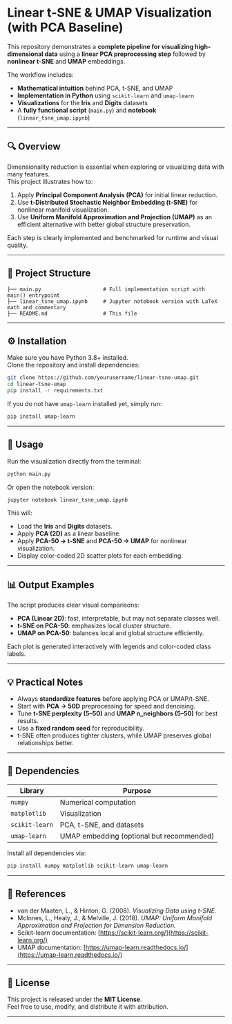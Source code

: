 # Linear t-SNE & UMAP Visualization (with PCA Baseline)

This repository demonstrates a **complete pipeline for visualizing high-dimensional data** using a **linear PCA preprocessing step** followed by **nonlinear t-SNE** and **UMAP** embeddings.

The workflow includes:
- **Mathematical intuition** behind PCA, t-SNE, and UMAP  
- **Implementation in Python** using `scikit-learn` and `umap-learn`  
- **Visualizations** for the **Iris** and **Digits** datasets  
- A **fully functional script** (`main.py`) and **notebook** (`linear_tsne_umap.ipynb`)  

---

## 🔍 Overview

Dimensionality reduction is essential when exploring or visualizing data with many features.  
This project illustrates how to:
1. Apply **Principal Component Analysis (PCA)** for initial linear reduction.  
2. Use **t-Distributed Stochastic Neighbor Embedding (t-SNE)** for nonlinear manifold visualization.  
3. Use **Uniform Manifold Approximation and Projection (UMAP)** as an efficient alternative with better global structure preservation.  

Each step is clearly implemented and benchmarked for runtime and visual quality.

---

## 📂 Project Structure

```
├── main.py                    # Full implementation script with main() entrypoint
├── linear_tsne_umap.ipynb     # Jupyter notebook version with LaTeX math and commentary
├── README.md                  # This file
```

---

## ⚙️ Installation

Make sure you have Python 3.8+ installed.  
Clone the repository and install dependencies:

```bash
git clone https://github.com/yourusername/linear-tsne-umap.git
cd linear-tsne-umap
pip install -r requirements.txt
```

If you do not have `umap-learn` installed yet, simply run:

```bash
pip install umap-learn
```

---

## 🚀 Usage

Run the visualization directly from the terminal:

```bash
python main.py
```

Or open the notebook version:

```bash
jupyter notebook linear_tsne_umap.ipynb
```

This will:
- Load the **Iris** and **Digits** datasets.
- Apply **PCA (2D)** as a linear baseline.
- Apply **PCA-50 → t-SNE** and **PCA-50 → UMAP** for nonlinear visualization.
- Display color-coded 2D scatter plots for each embedding.

---

## 📊 Output Examples

The script produces clear visual comparisons:
- **PCA (Linear 2D)**: fast, interpretable, but may not separate classes well.
- **t-SNE on PCA-50**: emphasizes local cluster structure.
- **UMAP on PCA-50**: balances local and global structure efficiently.

Each plot is generated interactively with legends and color-coded class labels.

---

## 💡 Practical Notes

- Always **standardize features** before applying PCA or UMAP/t-SNE.
- Start with **PCA → 50D** preprocessing for speed and denoising.
- Tune **t-SNE perplexity (5–50)** and **UMAP n_neighbors (5–50)** for best results.
- Use a **fixed random seed** for reproducibility.
- t-SNE often produces tighter clusters, while UMAP preserves global relationships better.

---

## 🧠 Dependencies

| Library | Purpose |
|----------|----------|
| `numpy` | Numerical computation |
| `matplotlib` | Visualization |
| `scikit-learn` | PCA, t-SNE, and datasets |
| `umap-learn` | UMAP embedding (optional but recommended) |

Install all dependencies via:

```bash
pip install numpy matplotlib scikit-learn umap-learn
```

---

## 📘 References

- van der Maaten, L., & Hinton, G. (2008). *Visualizing Data using t-SNE.*  
- McInnes, L., Healy, J., & Melville, J. (2018). *UMAP: Uniform Manifold Approximation and Projection for Dimension Reduction.*  
- Scikit-learn documentation: [https://scikit-learn.org/](https://scikit-learn.org/)  
- UMAP documentation: [https://umap-learn.readthedocs.io/](https://umap-learn.readthedocs.io/)

---

## 🧩 License

This project is released under the **MIT License**.  
Feel free to use, modify, and distribute it with attribution.

---